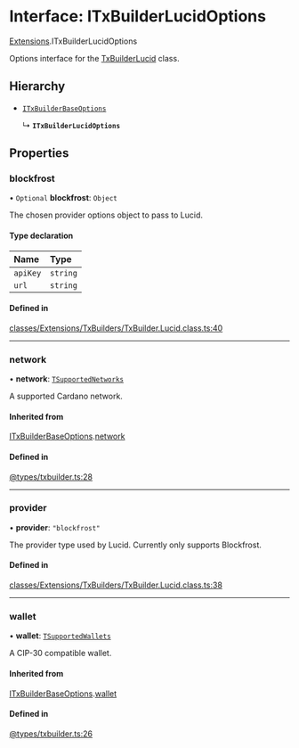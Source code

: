 # Interface: ITxBuilderLucidOptions

[Extensions](../modules/Extensions.md).ITxBuilderLucidOptions

Options interface for the [TxBuilderLucid](../classes/Extensions.TxBuilderLucid.md) class.

## Hierarchy

- [`ITxBuilderBaseOptions`](Core.ITxBuilderBaseOptions.md)

  ↳ **`ITxBuilderLucidOptions`**

## Properties

### blockfrost

• `Optional` **blockfrost**: `Object`

The chosen provider options object to pass to Lucid.

#### Type declaration

| Name | Type |
| :------ | :------ |
| `apiKey` | `string` |
| `url` | `string` |

#### Defined in

[classes/Extensions/TxBuilders/TxBuilder.Lucid.class.ts:40](https://github.com/SundaeSwap-finance/sundae-sdk/blob/main/packages/core/src/classes/Extensions/TxBuilders/TxBuilder.Lucid.class.ts#L40)

___

### network

• **network**: [`TSupportedNetworks`](../modules/Core.md#tsupportednetworks)

A supported Cardano network.

#### Inherited from

[ITxBuilderBaseOptions](Core.ITxBuilderBaseOptions.md).[network](Core.ITxBuilderBaseOptions.md#network)

#### Defined in

[@types/txbuilder.ts:28](https://github.com/SundaeSwap-finance/sundae-sdk/blob/main/packages/core/src/@types/txbuilder.ts#L28)

___

### provider

• **provider**: ``"blockfrost"``

The provider type used by Lucid. Currently only supports Blockfrost.

#### Defined in

[classes/Extensions/TxBuilders/TxBuilder.Lucid.class.ts:38](https://github.com/SundaeSwap-finance/sundae-sdk/blob/main/packages/core/src/classes/Extensions/TxBuilders/TxBuilder.Lucid.class.ts#L38)

___

### wallet

• **wallet**: [`TSupportedWallets`](../modules/Core.md#tsupportedwallets)

A CIP-30 compatible wallet.

#### Inherited from

[ITxBuilderBaseOptions](Core.ITxBuilderBaseOptions.md).[wallet](Core.ITxBuilderBaseOptions.md#wallet)

#### Defined in

[@types/txbuilder.ts:26](https://github.com/SundaeSwap-finance/sundae-sdk/blob/main/packages/core/src/@types/txbuilder.ts#L26)
